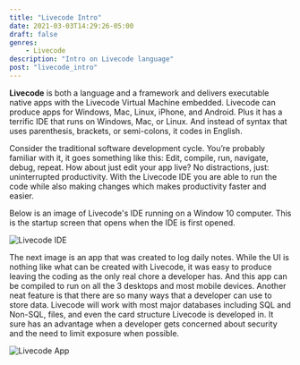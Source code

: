 ```yaml
---
title: "Livecode Intro"
date: 2021-03-03T14:29:26-05:00
draft: false
genres: 
    - Livecode
description: "Intro on Livecode language"
post: "livecode_intro"
---
```


**Livecode** is both a language and a framework and delivers executable native apps with the Livecode Virtual Machine embedded.  Livecode can produce apps for Windows, Mac, Linux, iPhone, and Android.  Plus it has a terrific IDE that runs on Windows, Mac, or Linux.  And instead of syntax that uses parenthesis, brackets, or semi-colons, it codes in English.

Consider the traditional software development cycle. You’re probably familiar with it, it goes something like this: Edit, compile, run, navigate, debug, repeat. How about just edit your app live? No distractions, just: uninterrupted productivity.  With the Livecode IDE you are able to run the code while also making changes which makes productivity faster and easier.

Below is an image of Livecode's IDE running on a Window 10 computer.  This is the startup screen that opens when the IDE is first opened.

![Livecode IDE](/image/lc-ide.PNG)

The next image is an app that was created to log daily notes.  While the UI is nothing like what can be created with Livecode, it was easy to produce leaving the coding as the only real chore a developer has.  And this app can be compiled to run on all the 3 desktops and most mobile devices.  Another neat feature is that there are so many ways that a developer can use to store data.  Livecode will work with most major databases including SQL and Non-SQL, files, and even the card structure Livecode is developed in.  It sure has an advantage when a developer gets concerned about security and the need to limit exposure when possible.

![Livecode App](/image/lc-journal.PNG)